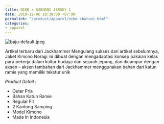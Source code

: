 ```yaml
---
title: NIKE x SABNANI JERSEY 1
date: 2018-12-06 18:38:00 +07:00
permalink: "/product/apparel/nike-sbanani.html"
categories:
- apparel
---
```


![baju-default.jpeg](/uploads/baju-default.jpeg)

Artikel terbaru dari Jackhammer
Mengulang sukses dari artikel sebelumnya, Jaket Kimono Noragi ini dibuat dengan mengadaptasi konsep pakaian kelas para pekerja dalam kultur budaya dan sejarah jepang, dan dicampur dengan aksen – aksen tambahan dari Jackhammer
menggunakan bahan dari katun ramie yang memiliki tekstur unik

*Product Detail :*
- Outer Pria
- Bahan Katun Ramie
- Regular Fit
- 2 Kantong Samping
- Model Kimono
- Made In Indonesia